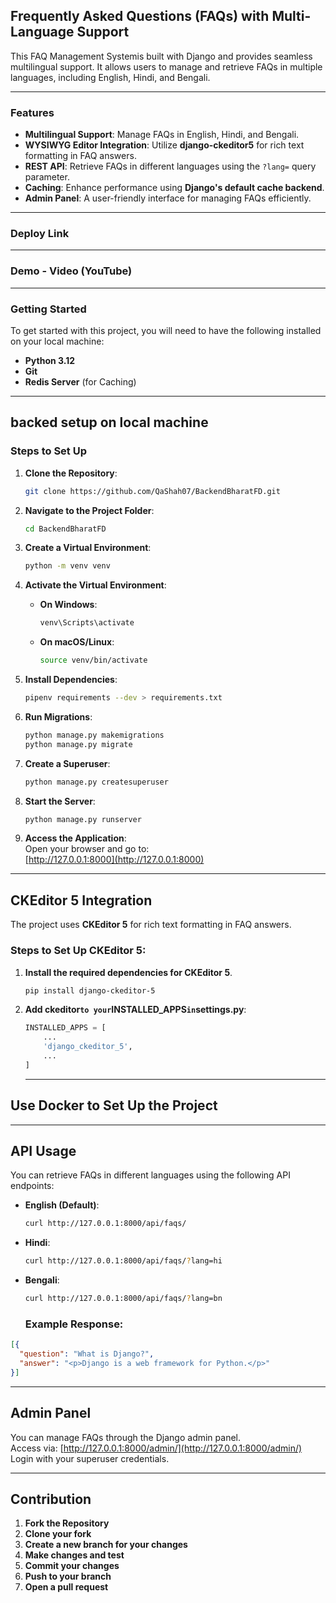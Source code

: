 <p align="center">
  <h2>Frequently Asked Questions (FAQs) with Multi-Language Support</h2>
</p>
This FAQ Management Systemis built with Django and provides seamless multilingual support. It allows users to manage and retrieve FAQs in multiple languages, including English, Hindi, and Bengali.  

---

### Features  
- **Multilingual Support**: Manage FAQs in English, Hindi, and Bengali.  
- **WYSIWYG Editor Integration**: Utilize **django-ckeditor5** for rich text formatting in FAQ answers.  
- **REST API**: Retrieve FAQs in different languages using the `?lang=` query parameter.  
- **Caching**: Enhance performance using **Django's default cache backend**.  
- **Admin Panel**: A user-friendly interface for managing FAQs efficiently.

---

### Deploy Link

---

### Demo - Video (YouTube)

---

### Getting Started
To get started with this project, you will need to have the following installed on your local machine:
- **Python 3.12**
- **Git**
- **Redis Server** (for Caching)

--- 

## backed setup on local machine
### Steps to Set Up
1. **Clone the Repository**:
    ```bash
    git clone https://github.com/QaShah07/BackendBharatFD.git
    ```
2. **Navigate to the Project Folder**:
    ```bash
    cd BackendBharatFD
    ```

3. **Create a Virtual Environment**:
    ```bash
    python -m venv venv
    ```

4. **Activate the Virtual Environment**:
    - **On Windows**:
      ```bash
      venv\Scripts\activate
      ```
    - **On macOS/Linux**:
      ```bash
      source venv/bin/activate
      ```

5. **Install Dependencies**:
    ```bash
    pipenv requirements --dev > requirements.txt
    ```


6. **Run Migrations**:
    ```bash
    python manage.py makemigrations
    python manage.py migrate
    ```

7. **Create a Superuser**:
    ```bash
    python manage.py createsuperuser
    ```

8. **Start the Server**:
    ```bash
    python manage.py runserver
    ```

9. **Access the Application**:  
    Open your browser and go to:  
    [http://127.0.0.1:8000](http://127.0.0.1:8000)

---


## CKEditor 5 Integration

The project uses **CKEditor 5** for rich text formatting in FAQ answers.

### Steps to Set Up CKEditor 5:
1. **Install the required dependencies for CKEditor 5**.
    ```bash
    pip install django-ckeditor-5
    ```

2. **Add ckeditor` to your `INSTALLED_APPS` in `settings.py**:
    ```python
    INSTALLED_APPS = [
        ...
        'django_ckeditor_5',
        ...
    ]
    ```

   ---
   
## Use Docker to Set Up the Project

---

## API Usage

You can retrieve FAQs in different languages using the following API endpoints:

- **English (Default)**:  
  ```bash
  curl http://127.0.0.1:8000/api/faqs/
  ```

- **Hindi**:  
  ```bash
  curl http://127.0.0.1:8000/api/faqs/?lang=hi
  ```

- **Bengali**:  
  ```bash
  curl http://127.0.0.1:8000/api/faqs/?lang=bn

  ```
  ### Example Response:
```json
[{
  "question": "What is Django?",
  "answer": "<p>Django is a web framework for Python.</p>"
}]
```

---

## Admin Panel  
You can manage FAQs through the Django admin panel.  
Access via: [http://127.0.0.1:8000/admin/](http://127.0.0.1:8000/admin/)  
Login with your superuser credentials.

---

## Contribution

1. **Fork the Repository**
2. **Clone your fork**
3. **Create a new branch for your changes**
4. **Make changes and test**
5. **Commit your changes**
6. **Push to your branch**
7. **Open a pull request**

